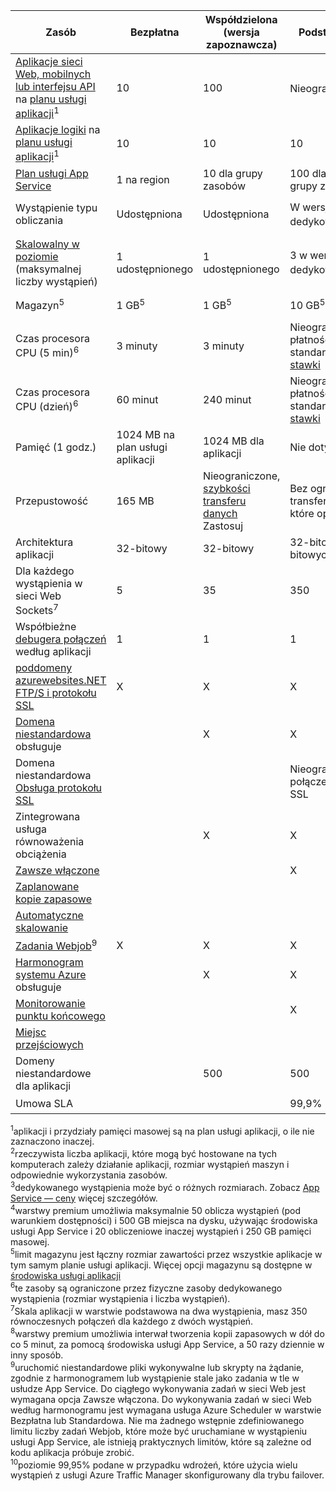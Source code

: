 | Zasób | Bezpłatna | Współdzielona (wersja zapoznawcza) | Podstawowa | Standardowa | Premium (wersja zapoznawcza)</th> |
| --- | --- | --- | --- | --- | --- |
| [Aplikacje sieci Web, mobilnych lub interfejsu API](https://azure.microsoft.com/services/app-service/) na [planu usługi aplikacji](../articles/app-service/azure-web-sites-web-hosting-plans-in-depth-overview.md)<sup>1</sup> |10 |100 |Nieograniczone<sup>2</sup> |Nieograniczone<sup>2</sup> |Nieograniczone<sup>2</sup> |
| [Aplikacje logiki](https://azure.microsoft.com/services/app-service/logic/) na [planu usługi aplikacji](../articles/app-service/azure-web-sites-web-hosting-plans-in-depth-overview.md)</a><sup>1</sup> |10 |10 |10 |20 na podstawowe |20 na podstawowe |
| [Plan usługi App Service](../articles/app-service/azure-web-sites-web-hosting-plans-in-depth-overview.md) |1 na region |10 dla grupy zasobów |100 dla każdej grupy zasobów |100 dla każdej grupy zasobów |100 dla każdej grupy zasobów |
| Wystąpienie typu obliczania |Udostępniona |Udostępniona |W wersji dedykowanej<sup>3</sup> |W wersji dedykowanej<sup>3</sup> |W wersji dedykowanej<sup>3</sup></p> |
| [Skalowalny w poziomie](../articles/app-service/web-sites-scale.md) (maksymalnej liczby wystąpień) |1 udostępnionego |1 udostępnionego |3 w wersji dedykowanej<sup>3</sup> |10 w wersji dedykowanej<sup>3</sup> |(50 w ASE) w wersji dedykowanej 20<sup>3,4</sup> |
| Magazyn<sup>5</sup> |1 GB<sup>5</sup> |1 GB<sup>5</sup> |10 GB<sup>5</sup> |50 GB<sup>5</sup> |500 GB<sup>4,5</sup></p> |
| Czas procesora CPU (5 min)<sup>6</sup> |3 minuty |3 minuty |Nieograniczone, płatności na standardowy [stawki](https://azure.microsoft.com/pricing/details/app-service/)</a> |Bez ograniczeń, płatności stawkami standardowymi |Bez ograniczeń, płatności stawkami standardowymi |
| Czas procesora CPU (dzień)<sup>6</sup> |60 minut |240 minut |Nieograniczone, płatności na standardowy [stawki](https://azure.microsoft.com/pricing/details/app-service/)</a> |Bez ograniczeń, płatności stawkami standardowymi |Bez ograniczeń, płatności stawkami standardowymi |
| Pamięć (1 godz.) |1024 MB na plan usługi aplikacji |1024 MB dla aplikacji |Nie dotyczy |Nie dotyczy |Nie dotyczy |
| Przepustowość |165 MB |Nieograniczone, [szybkości transferu danych](https://azure.microsoft.com/pricing/details/data-transfers/) Zastosuj |Bez ograniczeń, transfer danych, które opłaty |Bez ograniczeń, transfer danych, które opłaty |Bez ograniczeń, transfer danych, które opłaty |
| Architektura aplikacji |32-bitowy |32-bitowy |32-bitowe/64-bitowych |32-bitowe/64-bitowych |32-bitowe/64-bitowych |
| Dla każdego wystąpienia w sieci Web Sockets<sup>7</sup> |5 |35 |350 |Nieograniczona liczba |Nieograniczona liczba |
| Współbieżne [debugera połączeń](../articles/app-service/web-sites-dotnet-troubleshoot-visual-studio.md) według aplikacji |1 |1 |1 |5 |5 |
| [poddomeny azurewebsites.NET FTP/S i protokołu SSL](../articles/app-service/app-service-web-tutorial-custom-ssl.md) |X |X |X |X |X |
| [Domena niestandardowa](../articles/app-service/app-service-web-tutorial-custom-domain.md) obsługuje | |X |X |X |X |
| Domena niestandardowa [Obsługa protokołu SSL](../articles/app-service/app-service-web-tutorial-custom-ssl.md) | | |Nieograniczone połączeń SNI SSL |Nieograniczone SSL SNI i 1 połączeń IP SSL włączone |Nieograniczone SSL SNI i 1 połączeń IP SSL włączone |
| Zintegrowana usługa równoważenia obciążenia | |X |X |X |X |
| [Zawsze włączone](../articles/app-service/web-sites-configure.md) | | |X |X |X |
| [Zaplanowane kopie zapasowe](../articles/app-service/web-sites-backup.md) | | | |Raz dziennie |Co 5 minut<sup>8</sup> |
| [Automatyczne skalowanie](../articles/app-service/web-sites-scale.md) | | | |X |X |
| [Zadania Webjob](../articles/app-service/web-sites-create-web-jobs.md)<sup>9</sup> |X |X |X |X |X |
| [Harmonogram systemu Azure](https://azure.microsoft.com/services/scheduler/) obsługuje | |X |X |X |X |
| [Monitorowanie punktu końcowego](../articles/app-service/web-sites-monitor.md) | | |X |X |X |
| [Miejsc przejściowych](../articles/app-service/web-sites-staged-publishing.md) | | | |5 |20 |
| Domeny niestandardowe dla aplikacji</a> | |500 |500 |500 |500 |
| Umowa SLA | |<p> |99,9% |99.95%<sup>10</sup> |99.95%<sup>10</sup> |

<sup>1</sup>aplikacji i przydziały pamięci masowej są na plan usługi aplikacji, o ile nie zaznaczono inaczej.  
<sup>2</sup>rzeczywista liczba aplikacji, które mogą być hostowane na tych komputerach zależy działanie aplikacji, rozmiar wystąpień maszyn i odpowiednie wykorzystania zasobów.  
<sup>3</sup>dedykowanego wystąpienia może być o różnych rozmiarach. Zobacz [App Service — ceny](https://azure.microsoft.com/pricing/details/data-transfers/pricing/details/app-service/) więcej szczegółów.  
<sup>4</sup>warstwy premium umożliwia maksymalnie 50 oblicza wystąpień (pod warunkiem dostępności) i 500 GB miejsca na dysku, używając środowiska usługi App Service i 20 obliczeniowe inaczej wystąpień i 250 GB pamięci masowej.  
<sup>5</sup>limit magazynu jest łączny rozmiar zawartości przez wszystkie aplikacje w tym samym planie usługi aplikacji. Więcej opcji magazynu są dostępne w [środowiska usługi aplikacji](../articles/app-service/environment/app-service-web-configure-an-app-service-environment.md#storage)  
<sup>6</sup>te zasoby są ograniczone przez fizyczne zasoby dedykowanego wystąpienia (rozmiar wystąpienia i liczba wystąpień).  
<sup>7</sup>Skala aplikacji w warstwie podstawowa na dwa wystąpienia, masz 350 równoczesnych połączeń dla każdego z dwóch wystąpień.  
<sup>8</sup>warstwy premium umożliwia interwał tworzenia kopii zapasowych w dół do co 5 minut, za pomocą środowiska usługi App Service, a 50 razy dziennie w inny sposób.  
<sup>9</sup>uruchomić niestandardowe pliki wykonywalne lub skrypty na żądanie, zgodnie z harmonogramem lub wystąpienie stale jako zadania w tle w usłudze App Service. Do ciągłego wykonywania zadań w sieci Web jest wymagana opcja Zawsze włączona. Do wykonywania zadań w sieci Web według harmonogramu jest wymagana usługa Azure Scheduler w warstwie Bezpłatna lub Standardowa. Nie ma żadnego wstępnie zdefiniowanego limitu liczby zadań Webjob, które może być uruchamiane w wystąpieniu usługi App Service, ale istnieją praktycznych limitów, które są zależne od kodu aplikacja próbuje zrobić.   
<sup>10</sup>poziomie 99,95% podane w przypadku wdrożeń, które użycia wielu wystąpień z usługi Azure Traffic Manager skonfigurowany dla trybu failover.  

